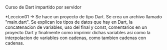 Curso de Dart impartido por servidor

  *Leccion01 -> Se hace un proyecto de tipo Dart. Se crea un archivo llamado "main.dart". 
              Se explican los tipos de datos que hay en Dart, la concatenacion de variables, uso del final y const, comentarios en un proyecto Dart y finalmente como imprimir dichas variables
                  asi como la interpolacion de variables con cadenas, como tambien cadenas con cadenas.
